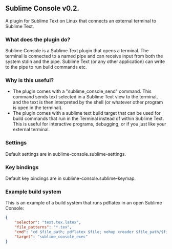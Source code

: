 ## Sublime Console v0.2.

A plugin for Sublime Text on Linux that connects an external terminal to Sublime Text.

### What does the plugin do?

Sublime Console is a Sublime Text plugin that opens a terminal. The terminal is connected to a named pipe and can receive input from both the system stdin and the pipe. Sublime Text (or any other application) can write to the pipe to run build commands etc.

### Why is this useful?
* The plugin comes with a "sublime_console_send" command. This command sends text selected in a Sublime Text view to the terminal, and the text is then interpreted by the shell (or whatever other program is open in the terminal). 
* The plugin comes with a sublime text build target that can be used for build commands that run in the Terminal instead of within Sublime Text. This is useful for interactive programs, debugging, or if you just like your external terminal.

### Settings
Default settings are in sublime-console.sublime-settings.

### Key bindings
Default key bindings are in sublime-console.sublime-keymap.

### Example build system

This is an example of a build system that runs pdflatex in an open Sublime Console:

```JSON
{
	"selector": "text.tex.latex",
	"file_patterns": "*.tex",
	"cmd": "cd $file_path; pdflatex $file; nohup xreader $file_path/$file_base_name.pdf>/dev/null 2>&1 &",
	"target": "sublime_console_exec"
}
